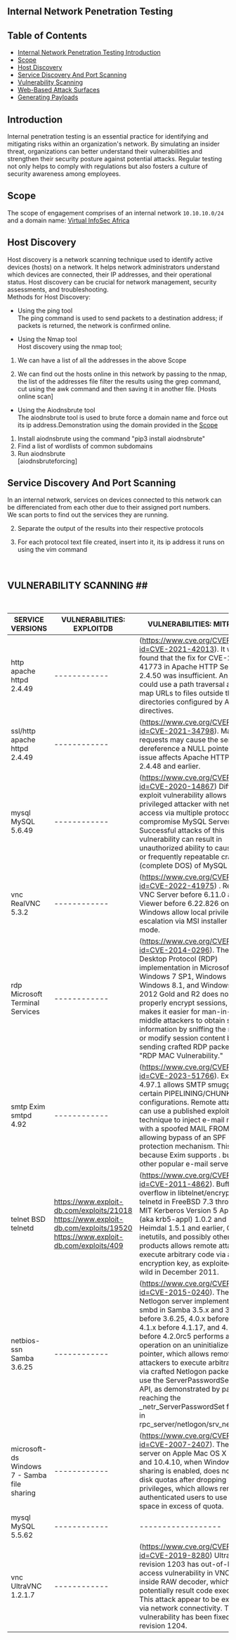 ## Internal Network Penetration Testing ##

<h2> Table of Contents </h2>

* [Internal Network Penetration Testing Introduction](#introduction)
* [Scope](#scope)
* [Host Discovery](#host-discovery)
* [Service Discovery And Port Scanning](#service-discovery-and-port-scanning)
* [Vulnerability Scanning](#vulnerability-scanning)
* [Web-Based Attack Surfaces](#web-based-attack-surfaces)
* [Generating Payloads](generating-payloads)

## Introduction  
Internal penetration testing is an essential practice for identifying and mitigating risks within an organization's network. By simulating an insider threat, organizations can better understand their vulnerabilities and strengthen their security posture against potential attacks. Regular testing not only helps to comply with regulations but also fosters a culture of security awareness among employees.


## Scope  
The scope of engagement comprises of an internal network `10.10.10.0/24` and a domain name: [Virtual InfoSec Africa](https://virtualinfosecafrica.com)

## Host Discovery  
Host discovery is a network scanning technique used to identify active devices (hosts) on a network. It helps network administrators understand which devices are connected, their IP addresses, and their operational status. Host discovery can be crucial for network management, security assessments, and troubleshooting.  
Methods for Host Discovery:  
* Using the ping tool  
The ping command is used to send packets to a destination address; if packets is returned, the network is confirmed online.


* Using the Nmap tool  
Host discovery using the nmap tool;

1. We can have a list of all the addresses in the above Scope

2. We can find out the hosts online in this network by passing to the nmap, the list of the addresses file
filter the results using the grep command, cut using the awk command and then saving it in another file. [Hosts online scan]


* Using the Aiodnsbrute tool  
The aiodnsbrute tool is used to brute force a domain name and force out its ip address.Demonstration using the domain provided in the [Scope](#scope)  
1. Install aiodnsbrute using the command "pip3 install aiodnsbrute"  
2. Find a list of wordlists of common subdomains  
3. Run aiodnsbrute  
[aiodnsbruteforcing] 


## Service Discovery And Port Scanning  
In an internal network, services on devices connected to this network can be differenciated from each other due to their assigned port numbers.  
We scan ports to find out the services they are running.  


2. Separate the output of the results into their respective protocols  


3. For each protocol text file created, insert into it, its ip address it runs on using the vim command  

<br>
<h2> VULNERABILITY SCANNING ## </h2> <br>

| SERVICE VERSIONS | VULNERABILITIES: EXPLOITDB | VULNERABILITIES: MITRE CVE|
|--------------------------------------------|----------------------------|---------------------------|
| http apache httpd 2.4.49                   | ------------ |(https://www.cve.org/CVERecord?id=CVE-2021-42013).    It was found that the fix for CVE-2021-41773 in Apache HTTP Server 2.4.50 was insufficient. An attacker could use a path traversal attack to map URLs to files outside the directories configured by Alias-like directives.
| ssl/http apache httpd 2.4.49               | ------------ |(https://www.cve.org/CVERecord?id=CVE-2021-34798).  Malformed requests may cause the server to dereference a NULL pointer. This issue affects Apache HTTP Server 2.4.48 and earlier.
| mysql MySQL 5.6.49                         | ------------ |(https://www.cve.org/CVERecord?id=CVE-2020-14867)   Difficult to exploit vulnerability allows high privileged attacker with network access via multiple protocols to compromise MySQL Server. Successful attacks of this vulnerability can result in unauthorized ability to cause a hang or frequently repeatable crash (complete DOS) of MySQL Server.
| vnc RealVNC 5.3.2                          | ------------ |(https://www.cve.org/CVERecord?id=CVE-2022-41975) . RealVNC VNC Server before 6.11.0 and VNC Viewer before 6.22.826 on Windows allow local privilege escalation via MSI installer Repair mode.
| rdp Microsoft Terminal Services            | ------------ |(https://www.cve.org/CVERecord?id=CVE-2014-0296).  The Remote Desktop Protocol (RDP) implementation in Microsoft Windows 7 SP1, Windows 8, Windows 8.1, and Windows Server 2012 Gold and R2 does not properly encrypt sessions, which makes it easier for man-in-the-middle attackers to obtain sensitive information by sniffing the network or modify session content by sending crafted RDP packets, aka "RDP MAC Vulnerability."
| smtp Exim smtpd 4.92                       | ------------ |(https://www.cve.org/CVERecord?id=CVE-2023-51766).  Exim before 4.97.1 allows SMTP smuggling in certain PIPELINING/CHUNKING configurations. Remote attackers can use a published exploitation technique to inject e-mail messages with a spoofed MAIL FROM address, allowing bypass of an SPF protection mechanism. This occurs because Exim supports <LF>.<CR><LF> but some other popular e-mail servers do not.
| telnet BSD telnetd                         | https://www.exploit-db.com/exploits/21018  https://www.exploit-db.com/exploits/19520  https://www.exploit-db.com/exploits/409                     |(https://www.cve.org/CVERecord?id=CVE-2011-4862).  Buffer overflow in libtelnet/encrypt.c in telnetd in FreeBSD 7.3 through 9.0, MIT Kerberos Version 5 Applications (aka krb5-appl) 1.0.2 and earlier, Heimdal 1.5.1 and earlier, GNU inetutils, and possibly other products allows remote attackers to execute arbitrary code via a long encryption key, as exploited in the wild in December 2011.
| netbios-ssn Samba 3.6.25                   | ------------ |(https://www.cve.org/CVERecord?id=CVE-2015-0240).  The Netlogon server implementation in smbd in Samba 3.5.x and 3.6.x before 3.6.25, 4.0.x before 4.0.25, 4.1.x before 4.1.17, and 4.2.x before 4.2.0rc5 performs a free operation on an uninitialized stack pointer, which allows remote attackers to execute arbitrary code via crafted Netlogon packets that use the ServerPasswordSet RPC API, as demonstrated by packets reaching the _netr_ServerPasswordSet function in rpc_server/netlogon/srv_netlog_nt.c.
| microsoft-ds Windows 7 - Samba file sharing| ------------ |(https://www.cve.org/CVERecord?id=CVE-2007-2407).  The Samba server on Apple Mac OS X 10.3.9 and 10.4.10, when Windows file sharing is enabled, does not enforce disk quotas after dropping privileges, which allows remote authenticated users to use disk space in excess of quota.
| mysql MySQL 5.5.62                         | ------------ |------------------| 
| vnc UltraVNC 1.2.1.7                       | ------------ |(https://www.cve.org/CVERecord?id=CVE-2019-8280)  UltraVNC revision 1203 has out-of-bounds access vulnerability in VNC client inside RAW decoder, which can potentially result code execution. This attack appear to be exploitable via network connectivity. This vulnerability has been fixed in revision 1204.
